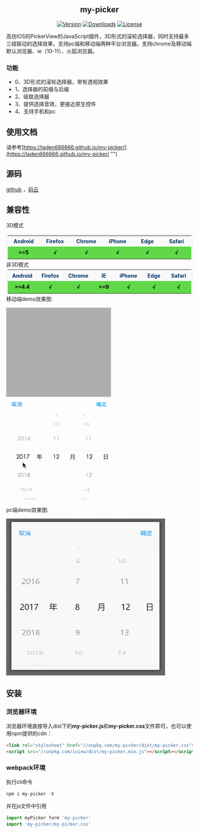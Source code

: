 <h2 align="center">my-picker</h2><p class="mydoc_api_npm-info" align="center">
            <a href="https://www.npmjs.com/package/my-picker"><img src="https://img.shields.io/npm/v/my-picker.svg" alt="Version"></a>
            <a href="https://www.npmjs.com/package/my-picker"><img src="https://img.shields.io/npm/dm/my-picker.svg" alt="Downloads"></a>
            <a href="https://www.npmjs.com/package/my-picker"><img src="https://img.shields.io/npm/l/my-picker.svg" alt="License"></a>
        </p>
高仿IOS的PickerView的JavaScript插件，3D形式的滚轮选择器，同时支持最多三级联动的选择效果，支持pc端和移动端两种平台浏览器。支持chrome及移动端默认浏览器、ie（10-11）、火狐浏览器。


### 功能
*   0、3D形式的滚轮选择器，带有透视效果
*   1、选择器的前缀与后缀
*   2、级联选择器
*   3、提供选择音效，更接近原生控件
*   4、支持手机和pc


## 使用文档

请参考[https://laden666666.github.io/my-picker/](https://laden666666.github.io/my-picker/ "") 



## 源码

[github](https://github.com/laden666666/my-picker "") ，[码云](https://gitee.com/laden666666/my-picker "") 



## 兼容性

3D模式

<table cellspacing="1" style="margin: 0 auto;font-size: 14px;background-color: #f9f9f9;color: #036;padding: 3px;border-radius: 4px;border: 1px solid rgba(220, 220, 220, .5);">
    <colgroup width="100" span="6" align="center"></colgroup>
    <tr style="height: 30px;">
        <th align="center">Android</td><th align="center">Firefox</td><th align="center">Chrome</td><th align="center">iPhone</td><th align="center">Edge</td><th align="center">Safari</td>
    </tr>
    <tr style="color: #000;line-height: 28px;font-weight: bold;">
        <td align="center" style="background-color: #60d848">>=5</td><td align="center" style="background-color: #60d848">√</td><td align="center" style="background-color: #60d848">√</td><td align="center" style="background-color: #60d848">√</td><td align="center" style="background-color: #60d848">√</td><td align="center" style="background-color: #60d848">√</td>
    </tr>
</table>
非3D模式

<table cellspacing="1" style="margin: 0 auto;font-size: 14px;background-color: #f9f9f9;color: #036;padding: 3px;border-radius: 4px;border: 1px solid rgba(220, 220, 220, .5);">
    <colgroup width="100" span="7" align="center"></colgroup>
    <tr style="height: 30px;">
        <th align="center">Android</td><th align="center">Firefox</td><th align="center">Chrome</td><th align="center">IE</td><th align="center">iPhone</td><th align="center">Edge</td><th align="center">Safari</td>
    </tr>
    <tr style="color: #000;line-height: 28px;font-weight: bold;">
        <td align="center" style="background-color: #60d848">>=4.4</td><td align="center" style="background-color: #60d848">√</td><td align="center" style="background-color: #60d848">√</td><td align="center" style="background-color: #60d848">>=9</td><td align="center" style="background-color: #60d848">√</td><td align="center" style="background-color: #60d848">√</td><td align="center" style="background-color: #60d848">√</td>
    </tr>
</table>
移动端demo效果图:

![Alt](./doc-jsx/images/mobileDemo.gif)

pc端demo效果图:

![Alt](./doc-jsx/images/pcDemo.gif)


## 安装

### 浏览器环境

浏览器环境直接导入dist下的**my-picker.js**和**my-picker.css**文件即可，也可以使用npm提供的cdn：

```html
<link rel="stylesheet" href="//unpkg.com/my-picker/dist/my-picker.css">
<script src="//unpkg.com/iview/dist/my-picker.min.js"></script></script>
```


### webpack环境

执行cli命令

```javascript
npm i my-picker -S
```

并在js文件中引用

```javascript
import myPicker form 'my-picker'
import 'my-picker/my-picker.css'
```


